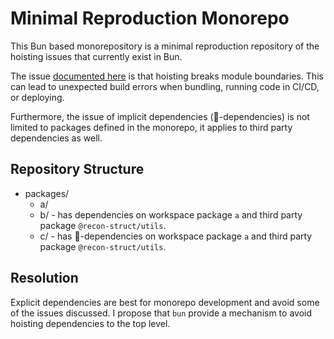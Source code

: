 # Minimal Reproduction Monorepo

This Bun based monorepository is a minimal reproduction repository of the
hoisting issues that currently exist in Bun.

The issue [documented here](https://github.com/oven-sh/bun/issues/533) is that
hoisting breaks module boundaries. This can lead to unexpected build errors when
bundling, running code in CI/CD, or deploying.

Furthermore, the issue of implicit dependencies (👻-dependencies) is not limited
to packages defined in the monorepo, it applies to third party dependencies as
well.

## Repository Structure

- packages/
  - a/
  - b/ - has dependencies on workspace package `a` and third party package
    `@recon-struct/utils`.
  - c/ - has 👻-dependencies on workspace package `a` and third party package
    `@recon-struct/utils`.

## Resolution

Explicit dependencies are best for monorepo development and avoid some of the
issues discussed. I propose that `bun` provide a mechanism to avoid hoisting
dependencies to the top level.